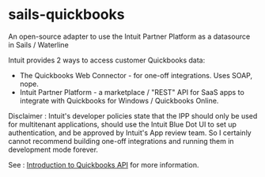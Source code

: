 # sails-quickbooks

An open-source adapter to use the Intuit Partner Platform as a datasource in Sails / Waterline

Intuit provides 2 ways to access customer Quickbooks data: 
- The Quickbooks Web Connector - for one-off integrations. Uses SOAP, nope.
- Intuit Partner Platform - a marketplace / "REST" API for SaaS apps to integrate with Quickbooks for Windows / Quickbooks Online. 

Disclaimer : Intuit's developer policies state that the IPP should only be used for multitenant applications, should use the Intuit Blue Dot UI to set up authentication, and be approved by Intuit's App review team. So I certainly cannot recommend building one-off integrations and running them in development mode forever. 

See : [Introduction to Quickbooks API](https://developer.intuit.com/docs/0025_quickbooksapi/0005_introduction_to_quickbooksapi) for more information.

